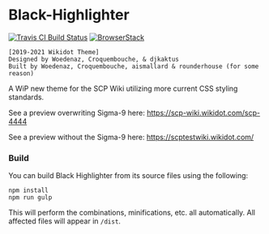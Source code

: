 # Black-Highlighter
[![Travis CI Build Status](https://travis-ci.org/Nu-SCPTheme/Black-Highlighter.svg?branch=master)](https://travis-ci.org/Nu-SCPTheme/Black-Highlighter)
[![BrowserStack](img/browserstack-logo-600x315.png)](https://www.browserstack.com/)

    [2019-2021 Wikidot Theme]
    Designed by Woedenaz, Croquembouche, & djkaktus
    Built by Woedenaz, Croquembouche, aismallard & rounderhouse (for some reason)


A WiP new theme for the SCP Wiki utilizing more current CSS styling standards.

See a preview overwriting Sigma-9 here: https://scp-wiki.wikidot.com/scp-4444

See a preview without the Sigma-9 here: https://scptestwiki.wikidot.com/

### Build

You can build Black Highlighter from its source files using the following:

```
npm install
npm run gulp
```

This will perform the combinations, minifications, etc. all automatically. All affected files will appear in `/dist`.

